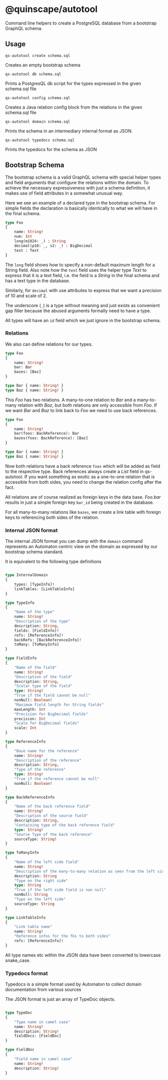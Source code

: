 # @quinscape/autotool

Command line helpers to create a PostgreSQL database from a bootstrap GraphQL schema. 

## Usage

```shell
qs-autotool create schema.sql
```
Creates an empty bootstrap schema

```shell
qs-autotool db schema.sql
```
Prints a PostgresQL db script for the types expressed in the given schema.sql file

```shell
qs-autotool config schema.sql
```
Creates a Java relation config block from the relations in the given schema.sql file

```shell
qs-autotool domain schema.sql
```
Prints the schema in an intermediary internal format as JSON. 

```shell
qs-autotool typedocs schema.sql
```
Prints the typedocs for the schema as JSON 

## Bootstrap Schema

The bootstrap schema is a valid GraphQL schema with special helper types and field arguments that configure the relations 
within the domain. To achieve the necessary expressiveness with just a schema definition, it makes use of field attributes 
in a somewhat unusual way.

Here we see an example of a declared type in the bootstrap schema. For simple fields the declaration is basically identically
to what we will have in the final schema. 

```graphql
type Foo
{
    name: String!
    num: Int
    long(m1024: _) : String
    decimal(p10: _, s2: _) : BigDecimal
    text : Text
}
```
The `long` field shows how to specify a non-default maximum length for a String field. Also note how the `text` field uses
the helper type *Text* to express that it is a text field, i.e. the field is a *String* in the final schema and has a text
type in the database.

Similarly, for `decimal` with use attributes to express that we want a precision of 10 and scale of 2.

The underscore (`_`) is a type without meaning and just exists as convenient gap filler because the abused arguments formally need to have
a type.

All types will have an `id` field which we just ignore in the bootstrap schema.

### Relations

We also can define relations for our types. 

```graphql
type Foo
{
    name: String!
    bar: Bar
    bazes: [Baz]
}

type Bar { name: String! }
type Baz { name: String! }
```
This *Foo* has two relations. A many-to-one relation to *Bar* and a many-to-many relation with *Baz*, but both 
relations are only accessible from *Foo*. If we want *Bar* and *Baz* to link back to *Foo* we need to use back references.

```graphql
type Foo
{
    name: String!
    bar(foos: BackReference): Bar
    bazes(foos: BackReference): [Baz]
}

type Bar { name: String! }
type Baz { name: String! }
```
               
Now both relations have a back reference `foos` which will be added as field to the respective type. Back references
always create a *List* field in qs-autotool. If you want something as exotic as a one-to-one relation that is accessible 
from both sides, you need to change the relation config after the fact.
                                                                       
All relations are of course realized as foreign keys in the data base. *Foo.bar* results in just a simple foreign key 
`bar_id` being created in the database.

For all many-to-many relations like `bazes`, we create a link table with foreign keys to referencing both sides of the 
relation.

### Internal JSON format

The internal JSON format you can dump with the `domain` command represents an Automaton centric view on the domain as 
expressed by our bootstrap schema standard.

It is equivalent to the following type definitions

```graphql

type InternalDomain
{
    types: [TypeInfo]!
    linkTables: [LinkTableInfo]
}

type TypeInfo
{
    "Name of the type"
    name: String!
    "Description of the type"
    description: String,
    fields: [FieldInfo]!
    refs: [ReferenceInfo]!
    backRefs: [BackReferenceInfo]!
    toMany: [ToManyInfo]
}

type FieldInfo
{
    "Name of the field"
    name: String!
    "Description of the field"
    description: String,
    "Scalar type of the field"
    type: String!
    "True if the field cannot be null"
    nonNull: Boolean!
    "Maximum field length for String fields"
    maxLength: Int
    "Precision for BigDecimal fields"
    precision: Int
    "Scale for BigDecimal fields"
    scale: Int
}

type ReferenceInfo
{
    "Base name for the reference"
    name: String!
    "Description of the reference"
    description: String,
    "Type of the reference"
    type: String!
    "True if the reference cannot be null"
    nonNull: Boolean!
}

type BackReferenceInfo
{
    "Name of the back reference field"
    name: String!
    "Description of the source field"
    description: String,
    "Containing type of the back reference field"
    type: String!
    "Source Type of the back reference"
    sourceType: String!
}

type ToManyInfo
{
    "Name of the left side field"
    name: String!
    "Description of the many-to-many relation as seen from the left side"
    description: String
    "Type on the right side"
    type: String
    "True if the left side field is non null"
    nonNull: String
    "Type on the left side"
    sourceType: String
}

type LinkTableInfo
{
    "Link table name"
    name: String!
    "Reference infos for the fks to both sides"
    refs: [ReferenceInfo]!
}
```
All type names etc within the JSON data have been converted to lowercase snake_case.

### Typedocs format

Typedocs is a simple format used by Automaton to collect domain documentation from various sources

The JSON format is just an array of TypeDoc objects.

```graphql

type TypeDoc
{
    "Type name in camel case"
    name: String!
    description: String!
    fieldDocs: [FieldDoc]
}

type FieldDoc
{
    "Field name in camel case"
    name: String!
    description: String!
}

```
